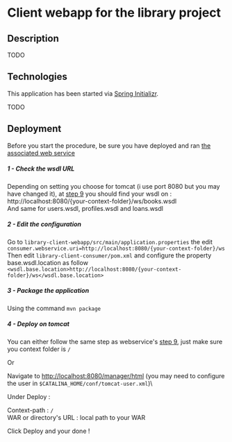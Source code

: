 # Client webapp for the library project  
  
## Description  
  
TODO
  
## Technologies  
  
This application has been started via [Spring Initializr](https://start.spring.io/).  
  
TODO

## Deployment

Before you start the procedure, be sure you have deployed and ran [the associated web service](https://github.com/xxjokerx/library-service)

##### 1 - Check the wsdl URL

Depending on setting you choose for tomcat (i use port 8080 but you may have changed it), at [step 9](https://github.com/xxjokerx/library-service) you should find your wsdl on :\
http://localhost:8080/{your-context-folder}/ws/books.wsdl\
And same for users.wsdl, profiles.wsdl and loans.wsdl

##### 2 - Edit the configuration

Go to `library-client-webapp/src/main/application.properties` the edit `consumer.webservice.uri=http://localhost:8080/{your-context-folder}/ws`\
Then edit `library-client-consumer/pom.xml` and configure the property base.wsdl.location as follow `<wsdl.base.location>http://localhost:8080/{your-context-folder}/ws</wsdl.base.location>`

##### 3 - Package the application

Using the command `mvn package`

##### 4 - Deploy on tomcat

You can either follow the same step as webservice's [step 9](https://github.com/xxjokerx/library-service), just make sure you context folder is `/`

Or

Navigate to [http://localhost:8080/manager/html]() (you may need to configure the user in `$CATALINA_HOME/conf/tomcat-user.xml`)\

Under Deploy :

Context-path : `/`\
WAR or directory's URL : local path to your WAR

Click Deploy and your done ! 
